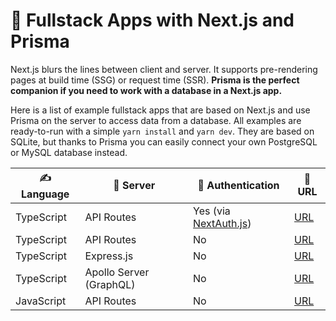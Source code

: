 # 🚀 Fullstack Apps with Next.js and Prisma

Next.js blurs the lines between client and server. It supports pre-rendering pages at build time (SSG) or request time (SSR). **Prisma is the perfect companion if you need to work with a database in a Next.js app.**

Here is a list of example fullstack apps that are based on Next.js and use Prisma on the server to access data from a database. All examples are ready-to-run with a simple `yarn install` and `yarn dev`. They are based on SQLite, but thanks to Prisma you can easily connect your own PostgreSQL or MySQL database instead.

| ✍️ Language | 🤖 Server               | 🔐 Authentication                                  | 🔗 URL                                                  |
| ----------- | ----------------------- | -------------------------------------------------- | ------------------------------------------------------- |
| TypeScript  | API Routes              | Yes (via [NextAuth.js](https://next-auth.js.org/)) | [URL](https://pris.ly/e/ts/rest-nextjs-api-routes-auth) |
| TypeScript  | API Routes              | No                                                 | [URL](https://pris.ly/e/ts/rest-nextjs-api-routes)      |
| TypeScript  | Express.js              | No                                                 | [URL](https://pris.ly/e/ts/rest-nextjs-express)         |
| TypeScript  | Apollo Server (GraphQL) | No                                                 | [URL](https://pris.ly/e/ts/graphql-nextjs)              |
| JavaScript  | API Routes              | No                                                 | [URL](https://pris.ly/e/ts/rest-nextjs-api-routes)      |
